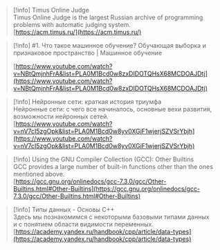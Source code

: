 > [!info] Timus Online Judge  
> Timus Online Judge is the largest Russian archive of programming problems with automatic judging system.  
> [https://acm.timus.ru/](https://acm.timus.ru/)  

> [!info] #1. Что такое машинное обучение? Обучающая выборка и признаковое пространство | Машинное обучение  
>  
> [https://www.youtube.com/watch?v=NBtQmjnhFrA&list=PLA0M1Bcd0w8zxDIDOTQHsX68MCDOAJDtj](https://www.youtube.com/watch?v=NBtQmjnhFrA&list=PLA0M1Bcd0w8zxDIDOTQHsX68MCDOAJDtj)  

> [!info] Нейронные сети: краткая история триумфа  
> Нейронные сети: с чего все начиналось, основные вехи развития, возможности нейронных сетей.  
> [https://www.youtube.com/watch?v=nV7cI5zgOpk&list=PLA0M1Bcd0w8yv0XGiF1wjerjSZVSrYbjh](https://www.youtube.com/watch?v=nV7cI5zgOpk&list=PLA0M1Bcd0w8yv0XGiF1wjerjSZVSrYbjh)  

> [!info] Using the GNU Compiler Collection (GCC): Other Builtins  
> GCC provides a large number of built-in functions other than the ones mentioned above.  
> [https://gcc.gnu.org/onlinedocs/gcc-7.3.0/gcc/Other-Builtins.html#Other-Builtins](https://gcc.gnu.org/onlinedocs/gcc-7.3.0/gcc/Other-Builtins.html#Other-Builtins)  

> [!info] Типы данных - Основы С++  
> Здесь мы познакомимся с некоторыми базовыми типами данных и с понятием области видимости переменных.  
> [https://academy.yandex.ru/handbook/cpp/article/data-types](https://academy.yandex.ru/handbook/cpp/article/data-types)